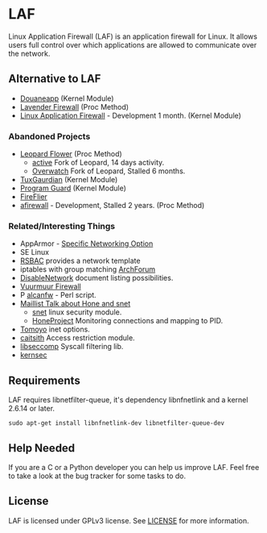 LAF
===

Linux Application Firewall (LAF) is an application firewall for Linux. It allows users full control over which applications are allowed to communicate over the network.

## Alternative to LAF
- [Douaneapp](http://douaneapp.com/) (Kernel Module)
- [Lavender Firewall](http://sourceforge.net/projects/lavenderfw) (Proc Method)
- [Linux Application Firewall](https://github.com/sha0coder/Linux-Application-Firewall) - Development 1 month. (Kernel Module)

### Abandoned Projects

- [Leopard Flower](http://sourceforge.net/projects/leopardflower/) (Proc Method)
  - [active](https://github.com/andreizilla/leopard-flower-firewall) Fork of Leopard, 14 days activity.
  - [Overwatch](https://github.com/ethanwilloner/Overwatch) Fork of Leopard, Stalled 6 months.
- [TuxGaurdian](http://tuxguardian.sourceforge.net/) (Kernel Module)
- [Program Guard](http://pgrd.sourceforge.net/) (Kernel Module)
- [FireFlier](http://fireflier.sourceforge.net/index.html)
- [afirewall](https://github.com/jkaessens/afirewall) - Development, Stalled 2 years. (Proc Method)

### Related/Interesting Things
- AppArmor - [Specific Networking Option](http://wiki.apparmor.net/index.php/AppArmor_Core_Policy_Reference#Network_rules)
- SE Linux
- [RSBAC](http://www.rsbac.org/documentation/administration_examples/network_access_control?s=nettemp) provides a network template  
- iptables with group matching [ArchForum](https://bbs.archlinux.org/viewtopic.php?pid=1265910#p1265910)
- [DisableNetwork](http://cr.yp.to/unix/disablenetwork.html) document listing possibilities.
- [Vuurmuur Firewall](http://www.vuurmuur.org/trac/)
- P [alcanfw](https://github.com/gamelinux/alcanfw) - Perl script.
- [Maillist Talk about Hone and snet](http://marc.info/?t=140685618600001&r=1&w=2)
  - [snet](https://lkml.org/lkml/2011/5/5/132) linux security module.
  - [HoneProject](https://github.com/HoneProject/Linux-Sensor) Monitoring connections and mapping to PID.
- [Tomoyo](http://tomoyo.sourceforge.jp/2.5/policy-specification/domain-policy-syntax.html.en#network_inet) inet options.
- [caitsith](http://caitsith.sourceforge.jp/) Access restriction module.
- [libseccomp](http://sourceforge.net/projects/libseccomp/) Syscall filtering lib.
- [kernsec](http://kernsec.org/wiki/index.php/Projects)

## Requirements

LAF requires libnetfilter-queue, it's dependency libnfnetlink and a kernel 2.6.14 or later.

	sudo apt-get install libnfnetlink-dev libnetfilter-queue-dev

## Help Needed

If you are a C or a Python developer you can help us improve LAF. Feel free to take a look at the bug tracker for some tasks to do.

## License

LAF is licensed under GPLv3 license. See [LICENSE](src/LICENSE) for more information.